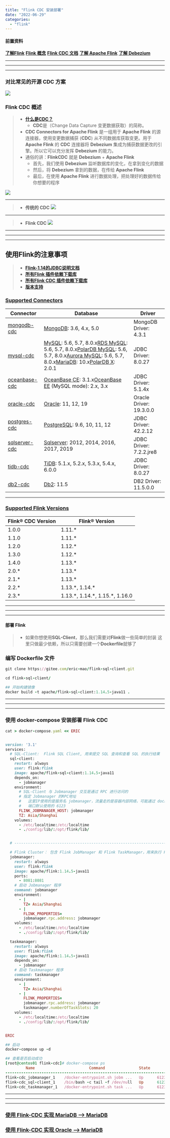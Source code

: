 ```yaml
---
title: "Flink CDC 安装部署"
date: "2022-06-29"
categories: 
  - "flink"
---
```


#### 前置资料

**[了解Flink](%e4%bb%80%e4%b9%88%e6%98%afflink "了解Flink")** **[Flink 概念](https://nightlies.apache.org/flink/flink-docs-release-1.15/zh/docs/concepts/overview/ "Flink 概念")** **[Flink CDC 文档](https://ververica.github.io/flink-cdc-connectors/master/content/%E5%BF%AB%E9%80%9F%E4%B8%8A%E6%89%8B/index.html "Flink CDC 文档")** **[了解 Apache Flink](https://flink.apache.org/zh/ "了解 Apache Flink")** **[了解 Debezium](https://github.com/debezium/debezium/blob/main/README_ZH.md "了解 Debezium")**

* * *

* * *

* * *

### **对比常见的开源 CDC 方案**

![](images/cdc-tools-compare.png)

### Flink CDC 概述

> - **[什么是CDC？](https://developer.aliyun.com/article/786600?utm_content=m_1000289248 "什么是CDC？")**
>     - **CDC**是（Change Data Capture 变更数据获取）的简称。
> - **CDC Connectors for Apache Flink** 是一组用于 **Apache Flink** 的源连接器，使用变更数据捕获 (**CDC**) 从不同数据库获取变更。用于**Apache Flink** 的 **CDC** 连接器将 **Debezium** 集成为捕获数据更改的引擎。所以它可以充分发挥 **Debezium** 的能力。
> - 通俗的讲：**FlinkCDC** 就是 **Debezium** + **Apache Flink**
>     - 首先，我们使用 **Debezium** 监听数据库的变化，在拿到变化的数据
>     - 然后，将 **Debezium** 拿到的数据，在传给 **Apache Flink**
>     - 最后，在使用 **Apache Flink** 进行数据处理，把处理好的数据传给你想要的程序

![](images/flinkcdc.png)

* * *

> - **传统的 CDC** ![](images/tradition-cdc.jpg)

* * *

> - **Flink CDC** ![](images/flink-cdc.png)

* * *

* * *

* * *

## 使用Flink的注意事项

> - **[Flink-1.14的JDBC说明文档](https://nightlies.apache.org/flink/flink-docs-release-1.14/zh/docs/connectors/table/jdbc/ "Flink-1.14的JDBC说明文档")**
> - **[所有Flink 插件依赖下载库](https://repo.maven.apache.org/maven2/org/apache/flink/ "所有Flink 插件依赖下载库")**
> - **[所有Flink CDC 插件依赖下载库](https://repo1.maven.org/maven2/com/ververica/ "所有Flink CDC 依赖下载库")**
> - **[版本支持](https://ververica.github.io/flink-cdc-connectors/master/content/about.html#supported-flink-versions "版本支持")**

### [Supported Connectors](https://ververica.github.io/flink-cdc-connectors/master/content/about.html#supported-connectors)

| Connector | Database | Driver |
| --- | --- | --- |
| [mongodb-cdc](https://ververica.github.io/flink-cdc-connectors/master/content/connectors/mongodb-cdc.html) | [MongoDB](https://www.mongodb.com/): 3.6, 4.x, 5.0 | MongoDB Driver: 4.3.1 |
| [mysql-cdc](https://ververica.github.io/flink-cdc-connectors/master/content/connectors/mysql-cdc.html) | [MySQL](https://dev.mysql.com/doc): 5.6, 5.7, 8.0.x[RDS MySQL](https://www.aliyun.com/product/rds/mysql): 5.6, 5.7, 8.0.x[PolarDB MySQL](https://www.aliyun.com/product/polardb): 5.6, 5.7, 8.0.x[Aurora MySQL](https://aws.amazon.com/cn/rds/aurora): 5.6, 5.7, 8.0.x[MariaDB](https://mariadb.org/): 10.x[PolarDB X](https://github.com/ApsaraDB/galaxysql): 2.0.1 | JDBC Driver: 8.0.27 |
| [oceanbase-cdc](https://ververica.github.io/flink-cdc-connectors/master/content/connectors/oceanbase-cdc.html) | [OceanBase CE](https://open.oceanbase.com/): 3.1.x[OceanBase EE](https://www.oceanbase.com/product/oceanbase) (MySQL mode): 2.x, 3.x | JDBC Driver: 5.1.4x |
| [oracle-cdc](https://ververica.github.io/flink-cdc-connectors/master/content/connectors/oracle-cdc.html) | [Oracle](https://www.oracle.com/index.html): 11, 12, 19 | Oracle Driver: 19.3.0.0 |
| [postgres-cdc](https://ververica.github.io/flink-cdc-connectors/master/content/connectors/postgres-cdc.html) | [PostgreSQL](https://www.postgresql.org/): 9.6, 10, 11, 12 | JDBC Driver: 42.2.12 |
| [sqlserver-cdc](https://ververica.github.io/flink-cdc-connectors/master/content/connectors/sqlserver-cdc.html) | [Sqlserver](https://www.microsoft.com/sql-server): 2012, 2014, 2016, 2017, 2019 | JDBC Driver: 7.2.2.jre8 |
| [tidb-cdc](https://ververica.github.io/flink-cdc-connectors/master/content/connectors/tidb-cdc.html) | [TiDB](https://www.pingcap.com/): 5.1.x, 5.2.x, 5.3.x, 5.4.x, 6.0.0 | JDBC Driver: 8.0.27 |
| [db2-cdc](https://ververica.github.io/flink-cdc-connectors/master/content/connectors/db2-cdc.html) | [Db2](https://www.ibm.com/products/db2): 11.5 | DB2 Driver: 11.5.0.0 |

* * *

### [Supported Flink Versions](https://ververica.github.io/flink-cdc-connectors/master/content/about.html#supported-flink-versions)

| Flink® CDC Version | Flink® Version |
| --- | --- |
| 1.0.0 | 1.11.\* |
| 1.1.0 | 1.11.\* |
| 1.2.0 | 1.12.\* |
| 1.3.0 | 1.12.\* |
| 1.4.0 | 1.13.\* |
| 2.0.\* | 1.13.\* |
| 2.1.\* | 1.13.\* |
| 2.2.\* | 1.13.\*, 1.14.\* |
| 2.3.\* | 1.13.\*, 1.14.\*, 1.15.\*, 1.16.0 |

* * *

* * *

* * *

#### **部署 Flink**

> - 如果你想使用**SQL-Client**，那么我们需要对**Flink**做一些简单的封装 这里只做最少依赖，所以只需要创建一个**Dockerfile**就够了

### **编写 Dockerfile 文件**

```ruby
git clone https://gitee.com/eric-mao/flink-sql-client.git

cd flink-sql-client/

## 开始构建镜像
docker build -t apache/flink-sql-client:1.14.5-java11 .

```

* * *

* * *

* * *

### 使用 docker-compose 安装部署 Flink CDC

```ruby
cat > docker-compose.yaml << ERIC


version: '3.1'
services:
  # SQL-Client:  Flink SQL Client, 用来提交 SQL 查询和查看 SQL 的执行结果
  sql-client:
    restart: always
    user: flink:flink
    image: apache/flink-sql-client:1.14.5-java11
    depends_on:
      - jobmanager
    environment:
      # SQL-Client 与 Jobmanager 交互是通过 RPC 进行访问的
      # 指定 Jobmanager 的RPC地址
      #   这里IP使用的是服务名 jobmanager，流量走的是容器内部网络，可能通过 docker network ls 查看
      #   端口默认使用的 6123
      FLINK_JOBMANAGER_HOST: jobmanager
      TZ: Asia/Shanghai
    volumes:
      - /etc/localtime:/etc/localtime
      - ./config/lib/:/opt/flink/lib/


  # ---------------------------------------------------------------------------------

  # Flink Cluster： 包含 Flink JobManager 和 Flink TaskManager，用来执行 Flink SQL
  jobmanager:
    restart: always
    user: flink:flink
    image: apache/flink:1.14.5-java11
    ports:
      - 8081:8081
    # 启动 Jobmanager 程序
    command: jobmanager
    environment:
      - |
        TZ= Asia/Shanghai
      - |
        FLINK_PROPERTIES=
        jobmanager.rpc.address: jobmanager
    volumes:
      - /etc/localtime:/etc/localtime
      - ./config/lib/:/opt/flink/lib/

  taskmanager:
    restart: always
    user: flink:flink
    image: apache/flink:1.14.5-java11
    depends_on:
      - jobmanager
    # 启动 Taskmanager 程序
    command: taskmanager
    environment:
      - |
        TZ= Asia/Shanghai
      - |
        FLINK_PROPERTIES=
        jobmanager.rpc.address: jobmanager
        taskmanager.numberOfTaskSlots: 20
    volumes:
      - /etc/localtime:/etc/localtime
      - ./config/lib/:/opt/flink/lib/


ERIC

```

```ruby
## 启动
docker-compose up -d

## 查看是否启动成功
[root@centos01 flink-cdc]# docker-compose ps
         Name                        Command               State                         Ports
---------------------------------------------------------------------------------------------------------------------
flink-cdc_jobmanager_1    /docker-entrypoint.sh jobm ...   Up      6123/tcp, 0.0.0.0:8081->8081/tcp,:::8081->8081/tcp
flink-cdc_sql-client_1    /bin/bash -c tail -f /dev/null   Up      6123/tcp, 8081/tcp
flink-cdc_taskmanager_1   /docker-entrypoint.sh task ...   Up      6123/tcp, 8081/tcp

```

* * *

* * *

* * *

### **[使用 Flink-CDC 实现 MariaDB --> MariaDB](%e4%bd%bf%e7%94%a8-flink-cdc-%e5%ae%9e%e7%8e%b0-mariadb-mariadb "使用 Flink-CDC 实现 MariaDB --> MariaDB")**

### **[使用 Flink-CDC 实现 Oracle --> MariaDB](%e4%bd%bf%e7%94%a8-flink-cdc-%e5%ae%9e%e7%8e%b0-oracle-mariadb "使用 Flink-CDC 实现 Oracle --> MariaDB")**
